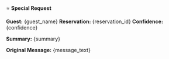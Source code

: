 ⭐ **Special Request**

**Guest:** {guest_name}
**Reservation:** {reservation_id}
**Confidence:** {confidence}

**Summary:**
{summary}

**Original Message:**
{message_text}
